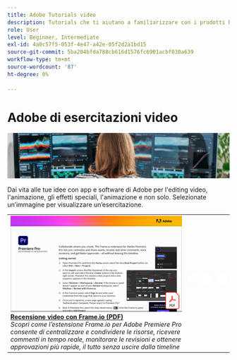 ```yaml
---
title: Adobe Tutorials video
description: Tutorials che ti aiutano a familiarizzare con i prodotti DVA Adobi
role: User
level: Beginner, Intermediate
exl-id: 4a0c57f5-053f-4e47-a42e-05f2d2a1bd15
source-git-commit: 5ba204bfda788cb616d1576fc6901acbf030a639
workflow-type: tm+mt
source-wordcount: '87'
ht-degree: 0%

---
```


# Adobe di esercitazioni video

![Creative Cloud Hero Image](../assets/CCEbanner-DVA.png)

Dai vita alle tue idee con app e software di Adobe per l&#39;editing video, l&#39;animazione, gli effetti speciali, l&#39;animazione e non solo. Selezionate un’immagine per visualizzare un’esercitazione.

<table>
<tr>
 <td>
   <a href="video-review-frame-io.md">
      <img alt="Recensione video con Frame-io" src="assets/Videoreviewwithframe.png" />
   </a>
    <div>
   <a href="video-review-frame-io.md"><strong>Recensione video con Frame.io (PDF)</strong></a>
    </div>
    <em>Scopri come l’estensione Frame.io per Adobe Premiere Pro consente di centralizzare e condividere le risorse, ricevere commenti in tempo reale, monitorare le revisioni e ottenere approvazioni più rapide, il tutto senza uscire dalla timeline </em>
    <br>
  </td>
  <td>
    <img alt="Spaziatore" src="../assets/acrobat_PDF_whitespacer_96.png" />
    <div>
    <br>
  </td>
  <td>
    <img alt="Spaziatore" src="../assets/acrobat_PDF_whitespacer_96.png" />
    <div>
    <br>
  </td>
  <td>
    <img alt="Spaziatore" src="../assets/acrobat_PDF_whitespacer_96.png" />
    <div>
    <br>
  </td>
</tr>
</table>
